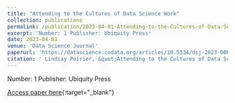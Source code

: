 ```yaml
---
title: "Attending to the Cultures of Data Science Work"
collection: publications
permalink: /publication/2023-04-01-Attending-to-the-Cultures-of-Data-Science-Work
excerpt: 'Number: 1 Publisher: Ubiquity Press'
date: 2023-04-01
venue: 'Data Science Journal'
paperurl: 'https://datascience.codata.org/articles/10.5334/dsj-2023-006'
citation: ' Lindsay Poirier, &quot;Attending to the Cultures of Data Science Work.&quot; Data Science Journal, 2023.'
---
```

Number: 1 Publisher: Ubiquity Press

[Access paper here](https://datascience.codata.org/articles/10.5334/dsj-2023-006){:target="_blank"}
